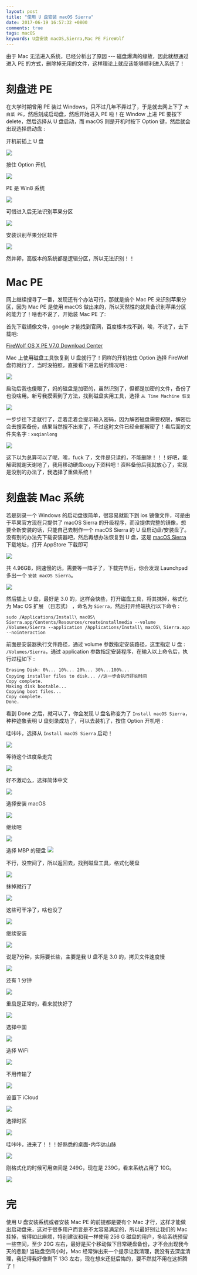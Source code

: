 ```yaml
---
layout: post
title: "使用 U 盘安装 macOS Sierra"
date: 2017-06-19 16:57:32 +0800
comments: true
tags: macOS
keywords: U盘安装 macOS,Sierra,Mac PE FireWolf
---
```


由于 Mac 无法进入系统，已经分析出了原因 --- 磁盘爆满的缘故，因此就想通过进入 PE 的方式，删除掉无用的文件，这样理论上就应该能够顺利进入系统了！

# 刻盘进 PE

在大学时期曾用 PE 装过 Windows，只不过几年不弄过了，于是就去网上下了 `大白菜 PE`，然后刻成启动盘，然后开始进入 PE 啦！在 Window 上进 PE 要按下 delete，然后选择从 U 盘启动，而 macOS 则是开机时按下 Option 键，然后就会出现选择启动盘 :

开机前插上 U 盘

![](/images/201706/4.JPG)

按住 Option 开机

![](/images/201706/5.JPG)

PE 是 Win8 系统

![](/images/201706/6.JPG)

可惜进入后无法识别苹果分区

![](/images/201706/7.JPG)

安装识别苹果分区软件

![](/images/201706/8.JPG)

然并卵，高版本的系统都是逻辑分区，所以无法识别！！

# Mac PE

网上继续搜寻了一番，发现还有个办法可行，那就是搞个 Mac PE 来识别苹果分区，因为 Mac PE 是使用 macOS 做出来的，所以天然性的就具备识别苹果分区的能力了！啥也不说了，开始装 Mac PE 了:

首先下载镜像文件，google 才能找到官网，百度根本找不到，唉，不说了，去下载吧:

[FireWolf OS X PE V7.0 Download Center](https://www.firewolf.science/firewolf-os-x-pe-v7/download-firewolf-os-x-pe-v7/)

Mac 上使用磁盘工具恢复到 U 盘就行了！同样的开机按住 Option 选择 FireWolf 盘符就行了，当时没拍照，直接看下进去后的情况吧 :

![](/images/201706/9.JPG)

启动后我也傻眼了，妈的磁盘是加密的，虽然识别了，但都是加密的文件，备份了也没啥用。新亏我摸索到了方法，找到磁盘实用工具，选择 `从 Time Machine 恢复`

![](/images/201706/10.JPG)

一步步往下走就行了，走着走着会提示输入密码，因为解密磁盘需要权限，解密后会去搜索备份，结果当然搜不出来了，不过这时文件已经全部解密了！看后面的文件夹名字 : `xuqianlong`

![](/images/201706/11.JPG)

这下以为总算可以了呢，唉，fuck 了，文件是只读的，不能删除！！！好吧，能解密就谢天谢地了，我用移动硬盘copy下资料吧！资料备份后我就放心了，实现是没别的办法了，我选择了重做系统！

# 刻盘装 Mac 系统

若是刻录一个 Windows 的启动盘很简单，很容易就能下到 ios 镜像文件，可是由于苹果官方现在只提供了 macOS Sierra 的升级程序，而没提供完整的镜像，想要全新安装的话，只能自己去制作一个 macOS Sierra 的 U 盘启动盘/安装盘了。没有别的办法先下载安装器吧，然后再想办法恢复到 U 盘，这是 [macOS Sierra](https://itunes.apple.com/us/app/macos-sierra/id1127487414?mt=12) 下载地址，打开 AppStore 下载即可

![](/images/201706/12-0.jpeg)

共 4.96GB，网速慢的话，需要等一阵子了，下载完毕后，你会发现 Launchpad 多出一个 `安装 macOS Sierra`。

![](/images/201706/12-1.png)

然后插上 U 盘，最好是 3.0 的，这样会快些，打开磁盘工具，将其抹掉，格式化为 Mac OS 扩展 （日志式） ，命名为 `Sierra`，然后打开终端执行以下命令 :

```
sudo /Applications/Install\ macOS\ Sierra.app/Contents/Resources/createinstallmedia --volume /Volumes/Sierra --application /Applications/Install\ macOS\ Sierra.app --nointeraction
```

前面是安装器执行文件路径，通过 volume 参数指定安装路径，这里指定 U 盘 : `/Volumes/Sierra`，通过 application 参数指定安装程序，在输入以上命令后，执行过程如下 :

```
Erasing Disk: 0%... 10%... 20%... 30%...100%...
Copying installer files to disk... //这一步会执行好长时间
Copy complete.
Making disk bootable...
Copying boot files...
Copy complete.
Done.
```

看到 Done 之后，就可以了，你会发现 U 盘名称变为了 `Install macOS Sierra`，种种迹象表明 U 盘刻录成功了，可以去装机了，按住 Option 开机吧 :

哇咔咔，选择从 `Install macOS Sierra` 启动！

![](/images/201706/12.JPG)

等待这个进度条走完

![](/images/201706/13.JPG)

好不激动么，选择简体中文

![](/images/201706/14.JPG)

选择安装 macOS

![](/images/201706/15.JPG)

继续吧

![](/images/201706/16.JPG)

选择 MBP 的硬盘
![](/images/201706/17.JPG)

不行，没空间了，所以返回去，找到磁盘工具，格式化硬盘

![](/images/201706/18.JPG)

抹掉就行了

![](/images/201706/19.JPG)

这些可干净了，啥也没了

![](/images/201706/20.JPG)

继续安装

![](/images/201706/21.JPG)

说是7分钟，实际要长些，主要是我 U 盘不是 3.0 的，拷贝文件速度慢

![](/images/201706/22.JPG)

还有 1 分钟

![](/images/201706/23.JPG)

重启是正常的，看来就快好了

![](/images/201706/24.JPG)

选择中国

![](/images/201706/25.JPG)

选择 WiFi

![](/images/201706/26.JPG)

不用传输了

![](/images/201706/27.JPG)

设置下 iCloud

![](/images/201706/28.JPG)

选择时区

![](/images/201706/29.JPG)

哇咔咔，进来了！！！好熟悉的桌面-内华达山脉

![](/images/201706/30.JPG)

刚格式化的时候可用空间是 249G，现在是 239G，看来系统占用了 10G。

![](/images/201706/31.JPG)

# 完

使用 U 盘安装系统或者安装 Mac PE 的前提都是要有个 Mac 才行，这样才能做出启动盘来，这对于很多用户而言是不太容易满足的，所以最好别让我们的 Mac 挂掉，省得如此麻烦，特别建议和我一样使用 256 G 磁盘的用户，多给系统预留一些空间，至少 20G 左右，最好是买个移动做下日常硬盘备份，才不会出现我今天的悲剧! 当磁盘空间小时，Mac 经常弹出来一个提示让我清理，我没有去深度清理，我记得我好像剩下 13G 左右，现在想来还挺后悔的，要不然就不用在这折腾了！
